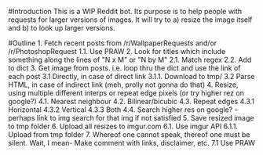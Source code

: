 #Introduction
This is a WIP Reddit bot. Its purpose is to help people with requests for larger versions of images. It will try to a) resize the image itself and b) to look up larger versions.

#Outline
    1. Fetch recent posts from /r/WallpaperRequests and/or /r/PhotoshopRequest
        1.1. Use PRAW
    2. Look for titles which include something along the lines of "N x M" or "N by M"
        2.1. Match regex
        2.2. Add to dict
    3. Get image from posts. i.e. loop thru the dict and use the link of each post
        3.1 Directly, in case of direct link
            3.1.1. Download to tmp/
        3.2 Parse HTML, in case of indirect link (meh, prolly not gonna do that)
    4. Resize, using multiple different interps or repeat edge pixels (or try higher rez on google?)
        4.1. Nearest neighbour
        4.2. Bilinear/bicubic
        4.3. Repeat edges
            4.3.1 Horizontal
            4.3.2 Vertical
            4.3.3 Both
        4.4. Search higher res on google? - perhaps link to img search for that img if not satisfied
    5. Save resized image to tmp folder
    6. Upload all resizes to imgur.com
        6.1. Use imgur API
            6.1.1. Upload from tmp folder
    7. Whereof one cannot speak, thereof one must be silent. Wait, I mean- Make comment with links, disclaimer, etc.
        7.1 Use PRAW